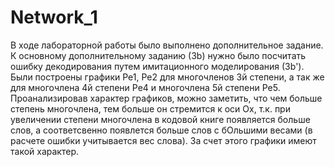 # Network_1
В ходе лабораторной работы было выполнено дополнительное задание. К основному дополнительному заданию (3b) нужно было посчитать ошибку декодирования путем имитационного моделирования (3b'). 
Были построены графики Pe1, Pe2 для многочленов 3й степени, а так же для многочлена 4й степени Pe4 и многочлена 5й степени Pe5. Проанализировав характер графиков, можно заметить, что чем больше степень многочлена, тем больше он стремится к оси Ох, т.к. при увеличении степени многочлена в кодовой книге появляется больше слов, а соответсвенно появлется больше слов с бОльшими весами (в расчете ошибки учитывается вес слова). За счет этого графики имеют такой характер.
